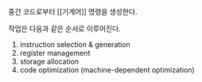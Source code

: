 
중간 코드로부터 [[기계어]] 명령을 생성한다.

작업은 다음과 같은 순서로 이루어진다.
1. instruction selection & generation
2. register management
3. storage allocation
4. code optimization (machine-dependent optimization)